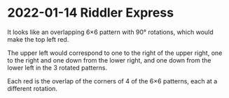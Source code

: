 2022-01-14 Riddler Express
==========================
It looks like an overlapping 6×6 pattern with 90° rotations, which would make
the top left red.

The upper left would correspond to one to the right of the upper right,
one to the right and one down from the lower right, and one down from the
lower left in the 3 rotated patterns.

Each red is the overlap of the corners of 4 of the 6×6 patterns, each at
a different rotation.
